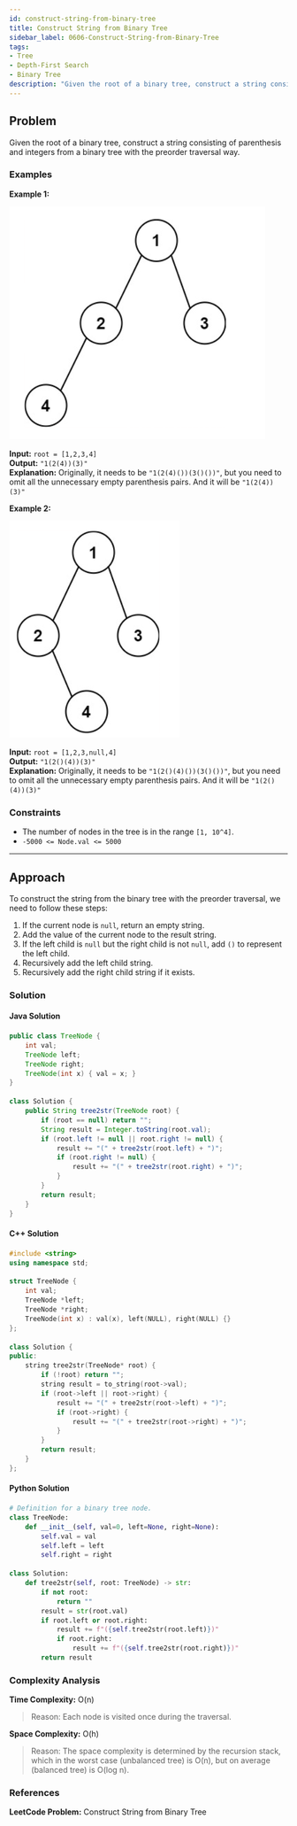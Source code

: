```yaml
---
id: construct-string-from-binary-tree
title: Construct String from Binary Tree
sidebar_label: 0606-Construct-String-from-Binary-Tree
tags:
- Tree
- Depth-First Search
- Binary Tree
description: "Given the root of a binary tree, construct a string consisting of parenthesis and integers from a binary tree with the preorder traversal way."
---
```


## Problem

Given the root of a binary tree, construct a string consisting of parenthesis and integers from a binary tree with the preorder traversal way.

### Examples
**Example 1:**

![Screenshot of the application](.././../../assets/606%20ex1.png)

**Input:** `root = [1,2,3,4]`  
**Output:** `"1(2(4))(3)"`  
**Explanation:** Originally, it needs to be `"1(2(4)())(3()())"`, but you need to omit all the unnecessary empty parenthesis pairs. And it will be `"1(2(4))(3)"`

**Example 2:**

![Screenshot of the application](.././../../assets/606%20ex2.png)

**Input:** `root = [1,2,3,null,4]`  
**Output:** `"1(2()(4))(3)"`  
**Explanation:** Originally, it needs to be `"1(2()(4)())(3()())"`, but you need to omit all the unnecessary empty parenthesis pairs. And it will be `"1(2()(4))(3)"`

### Constraints

- The number of nodes in the tree is in the range `[1, 10^4]`.
- `-5000 <= Node.val <= 5000`

---

## Approach

To construct the string from the binary tree with the preorder traversal, we need to follow these steps:

1. If the current node is `null`, return an empty string.
2. Add the value of the current node to the result string.
3. If the left child is `null` but the right child is not `null`, add `()` to represent the left child.
4. Recursively add the left child string.
5. Recursively add the right child string if it exists.

### Solution

#### Java Solution

```java
public class TreeNode {
    int val;
    TreeNode left;
    TreeNode right;
    TreeNode(int x) { val = x; }
}

class Solution {
    public String tree2str(TreeNode root) {
        if (root == null) return "";
        String result = Integer.toString(root.val);
        if (root.left != null || root.right != null) {
            result += "(" + tree2str(root.left) + ")";
            if (root.right != null) {
                result += "(" + tree2str(root.right) + ")";
            }
        }
        return result;
    }
}
```
#### C++ Solution

```cpp
#include <string>
using namespace std;

struct TreeNode {
    int val;
    TreeNode *left;
    TreeNode *right;
    TreeNode(int x) : val(x), left(NULL), right(NULL) {}
};

class Solution {
public:
    string tree2str(TreeNode* root) {
        if (!root) return "";
        string result = to_string(root->val);
        if (root->left || root->right) {
            result += "(" + tree2str(root->left) + ")";
            if (root->right) {
                result += "(" + tree2str(root->right) + ")";
            }
        }
        return result;
    }
};
```
#### Python Solution

```python
# Definition for a binary tree node.
class TreeNode:
    def __init__(self, val=0, left=None, right=None):
        self.val = val
        self.left = left
        self.right = right

class Solution:
    def tree2str(self, root: TreeNode) -> str:
        if not root:
            return ""
        result = str(root.val)
        if root.left or root.right:
            result += f"({self.tree2str(root.left)})"
            if root.right:
                result += f"({self.tree2str(root.right)})"
        return result
```
### Complexity Analysis
**Time Complexity:** O(n)
>Reason: Each node is visited once during the traversal.

**Space Complexity:** O(h)
>Reason: The space complexity is determined by the recursion stack, which in the worst case (unbalanced tree) is O(n), but on average (balanced tree) is O(log n).

### References
**LeetCode Problem:** Construct String from Binary Tree
